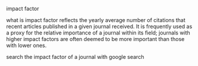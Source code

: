 impact factor

what is impact factor
reflects the yearly average number of citations that recent articles published in a given journal received. It is frequently used as a proxy for the relative importance of a journal within its field; journals with higher impact factors are often deemed to be more important than those with lower ones.

search the impact factor of a journal with google search
